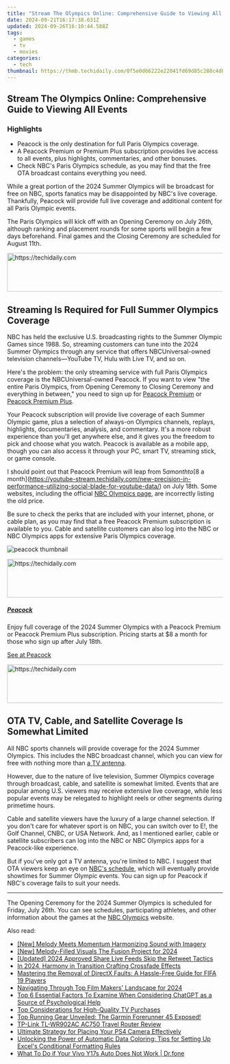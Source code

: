 ```yaml
---
title: "Stream The Olympics Online: Comprehensive Guide to Viewing All Events"
date: 2024-09-21T16:17:38.631Z
updated: 2024-09-26T16:10:44.588Z
tags:
  - games
  - tv
  - movies
categories:
  - tech
thumbnail: https://thmb.techidaily.com/0f5e0d66222e22041fd69d85c280c4d0b12cd9d4f6abc800d81cd69169ce6a1c.jpg
---
```


## Stream The Olympics Online: Comprehensive Guide to Viewing All Events

### Highlights

* Peacock is the only destination for full Paris Olympics coverage.
* A Peacock Premium or Premium Plus subscription provides live access to all events, plus highlights, commentaries, and other bonuses.
* Check NBC's Paris Olympics schedule, as you may find that the free OTA broadcast contains everything you need.

 While a great portion of the 2024 Summer Olympics will be broadcast for free on NBC, sports fanatics may be disappointed by NBC's live coverage. Thankfully, Peacock will provide full live coverage and additional content for all Paris Olympic events.

 The Paris Olympics will kick off with an Opening Ceremony on July 26th, although ranking and placement rounds for some sports will begin a few days beforehand. Final games and the Closing Ceremony are scheduled for August 11th.

<!-- affiliate ads begin -->
<a href="https://unicoeye.pxf.io/c/5597632/2134234/18498" target="_top" id="2134234">
  <img src="//a.impactradius-go.com/display-ad/18498-2134234" border="0" alt="https://techidaily.com" width="728" height="90"/>
</a>
<img height="0" width="0" src="https://unicoeye.pxf.io/i/5597632/2134234/18498" style="position:absolute;visibility:hidden;" border="0" />
<!-- affiliate ads end -->

##  Streaming Is Required for Full Summer Olympics Coverage

 NBC has held the exclusive U.S. broadcasting rights to the Summer Olympic Games since 1988\. So, streaming customers can tune into the 2024 Summer Olympics through any service that offers NBCUniversal-owned television channels—YouTube TV, Hulu with Live TV, and so on.

 Here's the problem: the only streaming service with full Paris Olympics coverage is the NBCUniversal-owned Peacock. If you want to view "the entire Paris Olympics, from Opening Ceremony to Closing Ceremony and everything in between," you need to sign up for [Peacock Premium](https://imp.i305175.net/c/156932/2100873/11640?subId1=htgolympicseditorial) or [Peacock Premium Plus](https://imp.i305175.net/c/156932/2100873/11640?subId1=htgolympicseditorial).

 Your Peacock subscription will provide live coverage of each Summer Olympic game, plus a selection of always-on Olympics channels, replays, highlights, documentaries, analysis, and commentary. It's a more robust experience than you'll get anywhere else, and it gives you the freedom to pick and choose what you watch. Peacock is available as a mobile app, though you can also access it through your PC, smart TV, streaming stick, or game console.

 I should point out that Peacock Premium will leap from $5 a month to [$8 a month](https://youtube-stream.techidaily.com/new-precision-in-performance-utilizing-social-blade-for-youtube-data/) on July 18th. Some websites, including the official [NBC Olympics page](https://www.nbcolympics.com/faq), are incorrectly listing the old price.

 Be sure to check the perks that are included with your internet, phone, or cable plan, as you may find that a free Peacock Premium subscription is available to you. Cable and satellite customers can also log into the NBC or NBC Olympics apps for extensive Paris Olympics coverage.

![peacock thumbnail](https://static1.howtogeekimages.com/wordpress/wp-content/uploads/2024/06/nbcuniversal-s-peacock-streaming-platform-now-live-animation-world-network.jpg) 

<!-- affiliate ads begin -->
<a href="https://aligracehair.sjv.io/c/5597632/1884002/19272" target="_top" id="1884002">
  <img src="//a.impactradius-go.com/display-ad/19272-1884002" border="0" alt="https://techidaily.com" width="728" height="90"/>
</a>
<img height="0" width="0" src="https://aligracehair.sjv.io/i/5597632/1884002/19272" style="position:absolute;visibility:hidden;" border="0" />
<!-- affiliate ads end -->

##### [Peacock](https://snapchat-videos.techidaily.com/updated-step-by-step-to-recording-snapchat-on-devices/) 

Enjoy full coverage of the 2024 Summer Olympics with a Peacock Premium or Peacock Premium Plus subscription. Pricing starts at $8 a month for those who sign up after July 18th.

[See at Peacock](https://imp.i305175.net/c/156932/2100873/11640?subId1=htgolympicseditorial) 

<!-- affiliate ads begin -->
<a href="https://aligracehair.sjv.io/c/5597632/1938682/19272" target="_top" id="1938682">
  <img src="//a.impactradius-go.com/display-ad/19272-1938682" border="0" alt="https://techidaily.com" width="728" height="90"/>
</a>
<img height="0" width="0" src="https://aligracehair.sjv.io/i/5597632/1938682/19272" style="position:absolute;visibility:hidden;" border="0" />
<!-- affiliate ads end -->

##  OTA TV, Cable, and Satellite Coverage Is Somewhat Limited

 All NBC sports channels will provide coverage for the 2024 Summer Olympics. This includes the NBC broadcast channel, which you can view for free with nothing more than [a TV antenna](https://digital-screen-recording.techidaily.com/new-in-2024-armies-united-exploring-the-ultimate-7-strategy-wars/).

 However, due to the nature of live television, Summer Olympics coverage through broadcast, cable, and satellite is somewhat limited. Events that are popular among U.S. viewers may receive extensive live coverage, while less popular events may be relegated to highlight reels or other segments during primetime hours.

 Cable and satellite viewers have the luxury of a large channel selection. If you don't care for whatever sport is on NBC, you can switch over to E!, the Golf Channel, CNBC, or USA Network. And, as I mentioned earlier, cable or satellite subscribers can log into the NBC or NBC Olympics apps for a Peacock-like experience.

 But if you've only got a TV antenna, you're limited to NBC. I suggest that OTA viewers keep an eye on [NBC's schedule](https://www.nbcolympics.com/full-schedule), which will eventually provide showtimes for Summer Olympic events. You can sign up for Peacock if NBC's coverage fails to suit your needs.

---

 The Opening Ceremony for the 2024 Summer Olympics is scheduled for Friday, July 26th. You can see schedules, participating athletes, and other information about the games at the [NBC Olympics](https://www.nbcolympics.com/) website.

<ins class="adsbygoogle"
     style="display:block"
     data-ad-format="autorelaxed"
     data-ad-client="ca-pub-7571918770474297"
     data-ad-slot="1223367746"></ins>

<ins class="adsbygoogle"
     style="display:block"
     data-ad-client="ca-pub-7571918770474297"
     data-ad-slot="8358498916"
     data-ad-format="auto"
     data-full-width-responsive="true"></ins>

<span class="atpl-alsoreadstyle">Also read:</span>
<div><ul>
<li><a href="https://instagram-video-files.techidaily.com/new-melody-meets-momentum-harmonizing-sound-with-imagery/"><u>[New] Melody Meets Momentum Harmonizing Sound with Imagery</u></a></li>
<li><a href="https://fox-direct.techidaily.com/new-melody-filled-visuals-the-fusion-project-for-2024/"><u>[New] Melody-Filled Visuals The Fusion Project for 2024</u></a></li>
<li><a href="https://twitter-videos.techidaily.com/updated-2024-approved-share-live-feeds-skip-the-retweet-tactics/"><u>[Updated] 2024 Approved Share Live Feeds Skip the Retweet Tactics</u></a></li>
<li><a href="https://some-knowledge.techidaily.com/in-2024-harmony-in-transition-crafting-crossfade-effects/"><u>In 2024, Harmony in Transition Crafting Crossfade Effects</u></a></li>
<li><a href="https://win-blog.techidaily.com/mastering-the-removal-of-directx-faults-a-hassle-free-guide-for-fifa-19-players/"><u>Mastering the Removal of DirectX Faults: A Hassle-Free Guide for FIFA 19 Players</u></a></li>
<li><a href="https://extra-guidance.techidaily.com/navigating-through-top-film-makers-landscape-for-2024/"><u>Navigating Through Top Film Makers' Landscape for 2024</u></a></li>
<li><a href="https://tech-hub.techidaily.com/top-6-essential-factors-to-examine-when-considering-chatgpt-as-a-source-of-psychological-help/"><u>Top 6 Essential Factors To Examine When Considering ChatGPT as a Source of Psychological Help</u></a></li>
<li><a href="https://buynow-help.techidaily.com/top-considerations-for-high-quality-tv-purchases/"><u>Top Considerations for High-Quality TV Purchases</u></a></li>
<li><a href="https://buynow-help.techidaily.com/top-running-gear-unveiled-the-garmin-forerunner-45-exposed/"><u>Top Running Gear Unveiled: The Garmin Forerunner 45 Exposed!</u></a></li>
<li><a href="https://buynow-help.techidaily.com/tp-link-tl-wr902ac-ac750-travel-router-review/"><u>TP-Link TL-WR902AC AC750 Travel Router Review</u></a></li>
<li><a href="https://buynow-help.techidaily.com/ultimate-strategy-for-placing-your-ps4-camera-effectively/"><u>Ultimate Strategy for Placing Your PS4 Camera Effectively</u></a></li>
<li><a href="https://windows11.techidaily.com/unlocking-the-power-of-automatic-data-coloring-tips-for-setting-up-excels-conditional-formatting-rules/"><u>Unlocking the Power of Automatic Data Coloring: Tips for Setting Up Excel's Conditional Formatting Rules</u></a></li>
<li><a href="https://howto.techidaily.com/what-to-do-if-your-vivo-y17s-auto-does-not-work-drfone-by-drfone-fix-android-problems-fix-android-problems/"><u>What To Do if Your Vivo Y17s Auto Does Not Work | Dr.fone</u></a></li>
</ul></div>

